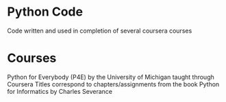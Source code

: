 # Python Code
Code written and used in completion of several coursera courses

# Courses
  Python for Everybody (P4E) by the University of Michigan taught through Coursera
  Titles correspond to chapters/assignments from the book Python for Informatics by Charles Severance
